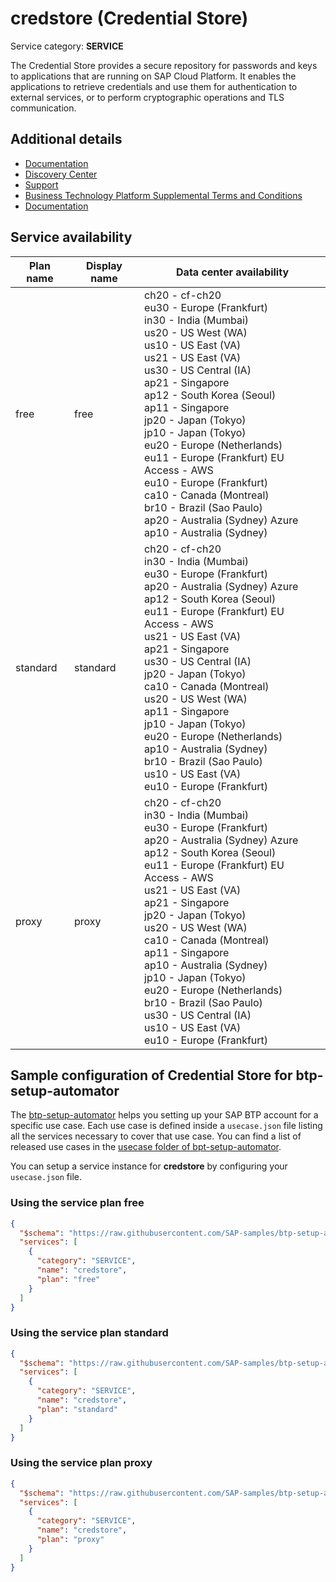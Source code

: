 # **credstore** (Credential Store)

Service category: **SERVICE**

The Credential Store provides a secure repository for passwords and keys to applications that are running on SAP Cloud Platform. It enables the applications to retrieve credentials and use them for authentication to external services, or to perform cryptographic operations and TLS communication. 

## Additional details

- [Documentation](https://help.sap.com/viewer/product/CREDENTIAL_STORE/Cloud/en-US)
- [Discovery Center](https://discovery-center.cloud.sap/serviceCatalog/credential-store)
- [Support](https://help.sap.com/viewer/601525c6e5604e4192451d5e7328fa3c/Cloud/en-US/c6ebd580c0a642e9a99dbb8ae5c6c562.html)
- [Business Technology Platform Supplemental Terms and Conditions](https://www.sap.com/about/trust-center/agreements/cloud/cloud-services.html?tag=language:english&search=Supplement%20Business%20Technology%20Platform&sort=latest_desc)
- [Documentation](https://help.sap.com/viewer/601525c6e5604e4192451d5e7328fa3c/Cloud/en-US/ad63368e8e6f44a1b3ac336e8d1c32b8.html)

## Service availability

| Plan name | Display name | Data center availability  |
|------|----------------|---------------------------|
|  free  |  free  | ch20 - cf-ch20<br> eu30 - Europe (Frankfurt)<br> in30 - India (Mumbai)<br> us20 - US West (WA)<br> us10 - US East (VA)<br> us21 - US East (VA)<br> us30 - US Central (IA)<br> ap21 - Singapore<br> ap12 - South Korea (Seoul)<br> ap11 - Singapore<br> jp20 - Japan (Tokyo)<br> jp10 - Japan (Tokyo)<br> eu20 - Europe (Netherlands)<br> eu11 - Europe (Frankfurt) EU Access - AWS<br> eu10 - Europe (Frankfurt)<br> ca10 - Canada (Montreal)<br> br10 - Brazil (Sao Paulo)<br> ap20 - Australia (Sydney) Azure<br> ap10 - Australia (Sydney)  |
|  standard  |  standard  | ch20 - cf-ch20<br> in30 - India (Mumbai)<br> eu30 - Europe (Frankfurt)<br> ap20 - Australia (Sydney) Azure<br> ap12 - South Korea (Seoul)<br> eu11 - Europe (Frankfurt) EU Access - AWS<br> us21 - US East (VA)<br> ap21 - Singapore<br> us30 - US Central (IA)<br> jp20 - Japan (Tokyo)<br> ca10 - Canada (Montreal)<br> us20 - US West (WA)<br> ap11 - Singapore<br> jp10 - Japan (Tokyo)<br> eu20 - Europe (Netherlands)<br> ap10 - Australia (Sydney)<br> br10 - Brazil (Sao Paulo)<br> us10 - US East (VA)<br> eu10 - Europe (Frankfurt)  |
|  proxy  |  proxy  | ch20 - cf-ch20<br> in30 - India (Mumbai)<br> eu30 - Europe (Frankfurt)<br> ap20 - Australia (Sydney) Azure<br> ap12 - South Korea (Seoul)<br> eu11 - Europe (Frankfurt) EU Access - AWS<br> us21 - US East (VA)<br> ap21 - Singapore<br> jp20 - Japan (Tokyo)<br> us20 - US West (WA)<br> ca10 - Canada (Montreal)<br> ap11 - Singapore<br> ap10 - Australia (Sydney)<br> jp10 - Japan (Tokyo)<br> eu20 - Europe (Netherlands)<br> br10 - Brazil (Sao Paulo)<br> us30 - US Central (IA)<br> us10 - US East (VA)<br> eu10 - Europe (Frankfurt)  |

## Sample configuration of **Credential Store** for btp-setup-automator

The [btp-setup-automator](https://github.com/SAP-samples/btp-setup-automator) helps you setting up your SAP BTP account for a specific use case. Each use case is defined inside a `usecase.json` file listing all the services necessary to cover that use case. You can find a list of released use cases in the [usecase folder of bpt-setup-automator](https://github.com/SAP-samples/btp-setup-automator/tree/main/usecases).

You can setup a service instance for **credstore** by configuring your `usecase.json` file.

### Using the service plan **free**

```json
{
  "$schema": "https://raw.githubusercontent.com/SAP-samples/btp-setup-automator/main/libs/btpsa-usecase.json",
  "services": [
    {
      "category": "SERVICE",
      "name": "credstore",
      "plan": "free"
    }
  ]
}
```

### Using the service plan **standard**

```json
{
  "$schema": "https://raw.githubusercontent.com/SAP-samples/btp-setup-automator/main/libs/btpsa-usecase.json",
  "services": [
    {
      "category": "SERVICE",
      "name": "credstore",
      "plan": "standard"
    }
  ]
}
```

### Using the service plan **proxy**

```json
{
  "$schema": "https://raw.githubusercontent.com/SAP-samples/btp-setup-automator/main/libs/btpsa-usecase.json",
  "services": [
    {
      "category": "SERVICE",
      "name": "credstore",
      "plan": "proxy"
    }
  ]
}
```
